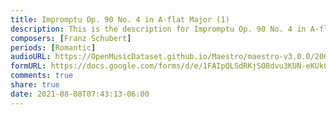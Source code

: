 ```yaml
---
title: Impromptu Op. 90 No. 4 in A-flat Major (1)
description: This is the description for Impromptu Op. 90 No. 4 in A-flat Major by Franz Schubert
composers: [Franz Schubert]
periods: [Romantic]
audioURL: https://OpenMusicDataset.github.io/Maestro/maestro-v3.0.0/2008/MIDI-Unprocessed_04_R2_2008_01-04_ORIG_MID--AUDIO_04_R2_2008_wav--3.midi
formURL: https://docs.google.com/forms/d/e/1FAIpQLSdRKjSO8dvu3KUN-eKUkCtiMqUNI8ewr8wG6_SxBg11B7Ao0Q/viewform
comments: true
share: true
date: 2021-08-08T07:43:13-06:00
---
```

